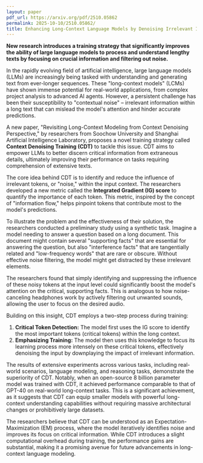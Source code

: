 ```yaml
---
layout: paper
pdf_url: https://arxiv.org/pdf/2510.05862
permalink: 2025-10-10/2510.05862/
title: Enhancing Long-Context Language Models by Denoising Irrelevant Information
---
```




**New research introduces a training strategy that significantly improves the ability of large language models to process and understand lengthy texts by focusing on crucial information and filtering out noise.**

In the rapidly evolving field of artificial intelligence, large language models (LLMs) are increasingly being tasked with understanding and generating text from ever-longer sequences. These "long-context models" (LCMs) have shown immense potential for real-world applications, from complex project analysis to advanced AI agents. However, a persistent challenge has been their susceptibility to "contextual noise" – irrelevant information within a long text that can mislead the model's attention and hinder accurate predictions.

A new paper, "Revisiting Long-Context Modeling from Context Denoising Perspective," by researchers from Soochow University and Shanghai Artificial Intelligence Laboratory, proposes a novel training strategy called **Context Denoising Training (CDT)** to tackle this issue. CDT aims to empower LLMs to better discern critical information from extraneous details, ultimately improving their performance on tasks requiring comprehension of extensive texts.

The core idea behind CDT is to identify and reduce the influence of irrelevant tokens, or "noise," within the input context. The researchers developed a new metric called the **Integrated Gradient (IG) score** to quantify the importance of each token. This metric, inspired by the concept of "information flow," helps pinpoint tokens that contribute most to the model's predictions.

To illustrate the problem and the effectiveness of their solution, the researchers conducted a preliminary study using a synthetic task. Imagine a model needing to answer a question based on a long document. This document might contain several "supporting facts" that are essential for answering the question, but also "interference facts" that are tangentially related and "low-frequency words" that are rare or obscure. Without effective noise filtering, the model might get distracted by these irrelevant elements.

The researchers found that simply identifying and suppressing the influence of these noisy tokens at the input level could significantly boost the model's attention on the critical, supporting facts. This is analogous to how noise-canceling headphones work by actively filtering out unwanted sounds, allowing the user to focus on the desired audio.

Building on this insight, CDT employs a two-step process during training:

1.  **Critical Token Detection:** The model first uses the IG score to identify the most important tokens (critical tokens) within the long context.
2.  **Emphasizing Training:** The model then uses this knowledge to focus its learning process more intensely on these critical tokens, effectively denoising the input by downplaying the impact of irrelevant information.

The results of extensive experiments across various tasks, including real-world scenarios, language modeling, and reasoning tasks, demonstrate the superiority of CDT. Notably, when an open-source 8 billion parameter model was trained with CDT, it achieved performance comparable to that of GPT-40 on real-world long-context tasks. This is a significant achievement, as it suggests that CDT can equip smaller models with powerful long-context understanding capabilities without requiring massive architectural changes or prohibitively large datasets.

The researchers believe that CDT can be understood as an Expectation-Maximization (EM) process, where the model iteratively identifies noise and improves its focus on critical information. While CDT introduces a slight computational overhead during training, the performance gains are substantial, making it a promising avenue for future advancements in long-context language modeling.